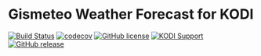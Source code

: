 #  Gismeteo Weather Forecast for KODI

[![Build Status](https://img.shields.io/travis/vlmaksime/weather.gismeteo/develop.svg)](https://travis-ci.org/vlmaksime/weather.gismeteo)
[![codecov](https://img.shields.io/codecov/c/github/vlmaksime/weather.gismeteo/develop.svg)](https://codecov.io/gh/vlmaksime/weather.gismeteo/branch/develop)
[![GitHub license](https://img.shields.io/github/license/vlmaksime/weather.gismeteo.svg)](https://github.com/vlmaksime/weather.gismeteo/blob/master/LICENSE)
[![KODI Support](https://img.shields.io/badge/KODI-14%2B-yellowgreen.svg)](https://kodi.tv/)
[![GitHub release](https://img.shields.io/github/release/vlmaksime/weather.gismeteo.svg)](https://github.com/vlmaksime/weather.gismeteo/releases)
